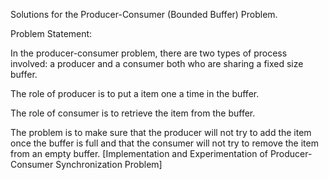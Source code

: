 Solutions for the Producer-Consumer (Bounded Buffer) Problem.

Problem Statement:

  In the producer-consumer problem, there are two types of process involved: a producer and a consumer both who are sharing a fixed size
  buffer.

  The role of producer is to put a item one a time in the buffer.

  The role of consumer is to retrieve the item from the buffer. 

  The problem is to make sure that the producer will not try to add the item once the buffer is full and that the consumer will not try 
  to remove the item from an empty buffer. [Implementation and Experimentation of Producer-Consumer Synchronization Problem]
